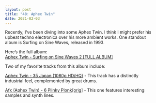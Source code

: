 ```yaml
---
layout: post
title: "48: Aphex Twin"
date: 2021-02-03
---
```


Recently, I've been diving into some Aphex Twin. I think I might prefer his upbeat techno electronica over his more ambient works. One standout album is Surfing on Sine Waves, released in 1993. 

Here’s the full album:  
[Aphex Twin - Surfing on Sine Waves 2 [FULL ALBUM]](https://youtu.be/htt1fNiKYcQ)  

Two of my favorite tracks from this album include:  

[Aphex Twin - 35 Japan (1080p HD/HQ)](https://youtu.be/S7c_OYURKss) - This track has a distinctly industrial feel, complemented by great drums.  

[Afx (Aphex Twin) - 6 Plinky Plonk[orig]](https://youtu.be/hm3GQSZGqOk) - This one features interesting samples and synth lines.  